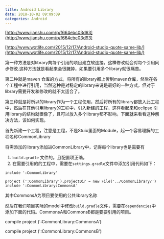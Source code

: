 ```yaml
---
title: Android Library
date: 2018-10-02 09:09:09
categories: Android
---
```

[http://www.jianshu.com/p/f664ebc03d93](http://www.jianshu.com/p/f664ebc03d93)

[http://www.wxtlife.com/2015/12/17/Android-studio-quote-same-lib/](http://www.wxtlife.com/2015/12/17/Android-studio-quote-same-lib/)

第一种方法是对library向每个引用的项目建立软连接。这样修改就会对每个引用同步修改.这种方法就是看起来会很臃肿，如果要引用多个library就很痛苦。

第二种就是maven 仓库的方式，将所有的library都上传到maven仓库，然后在各个工程中进行引用，当然这种是对稳定的library来说是最好的一种方式，但对于library需要开发和修改的就不太适合了。



第三种就是将所以的library作为一个工程使用，然后将所有的library都放入此工程中，然后在其他引用library的工程中，引入新建的工程，这样看起来和eclipse 引用library的结构就很像了，且可以放入多个library都不影响。下面就来看看这种解决方法，该如何实现。

首先新建一个工程，注意是工程，不是Stuio里面的Module，起一个容易理解的工程名称CommonLibrary

将需添加的library添加进CommonLibrary中，记得每个library也是需要有

1. `build.gradle`
   文件的，且配置项正确。
2. 在需要引用的的工程中，需要在`settings.gradle`文件中添加引用代码如下：

```
include ':CommonLibrary'
```

```
project (':CommonLibrary').projectDir = new File('../CommonLibrary/')
include ':CommonLibrary:CommonsA'
```

其中CommonsA为项目要使用的公共library名称

然后在我们项目实际的model中修改`build.gradle`文件，需要在`dependencies`中添加下面的代码。CommonsA和CommonsB都是要要引用的项目。

compile project \(':CommonLibrary:CommonsA'\)

compile project \(':CommonLibrary:CommonsB'\)

